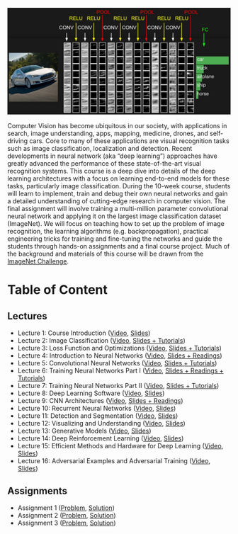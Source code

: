 ![CoverPhoto](assets/cover-photo.jpeg)

Computer Vision has become ubiquitous in our society, with applications in search, image understanding, apps, mapping, medicine, drones, and self-driving cars. Core to many of these applications are visual recognition tasks such as image classification, localization and detection. Recent developments in neural network (aka “deep learning”) approaches have greatly advanced the performance of these state-of-the-art visual recognition systems. This course is a deep dive into details of the deep learning architectures with a focus on learning end-to-end models for these tasks, particularly image classification. During the 10-week course, students will learn to implement, train and debug their own neural networks and gain a detailed understanding of cutting-edge research in computer vision. The final assignment will involve training a multi-million parameter convolutional neural network and applying it on the largest image classification dataset (ImageNet). We will focus on teaching how to set up the problem of image recognition, the learning algorithms (e.g. backpropagation), practical engineering tricks for training and fine-tuning the networks and guide the students through hands-on assignments and a final course project. Much of the background and materials of this course will be drawn from the [ImageNet Challenge](http://image-net.org/challenges/LSVRC/2014/index).

# Table of Content

## Lectures
* Lecture 1: Course Introduction ([Video](https://www.youtube.com/watch?v=vT1JzLTH4G4&list=PL3FW7Lu3i5JvHM8ljYj-zLfQRF3EO8sYv&index=1), [Slides](https://github.com/khanhnamle1994/computer-vision/tree/master/Lecture-1-Course-Introduction))
* Lecture 2: Image Classification ([Video](https://www.youtube.com/watch?v=OoUX-nOEjG0&index=2&list=PL3FW7Lu3i5JvHM8ljYj-zLfQRF3EO8sYv), [Slides + Tutorials](https://github.com/khanhnamle1994/computer-vision/tree/master/Lecture-2-Image-Classification))
* Lecture 3: Loss Function and Optimizations ([Video](https://www.youtube.com/watch?v=h7iBpEHGVNc&list=PL3FW7Lu3i5JvHM8ljYj-zLfQRF3EO8sYv&index=3), [Slides + Tutorials](https://github.com/khanhnamle1994/computer-vision/tree/master/Lecture-3-Loss-Functions-and-Optimization))
* Lecture 4: Introduction to Neural Networks ([Video](https://www.youtube.com/watch?v=d14TUNcbn1k&index=4&list=PL3FW7Lu3i5JvHM8ljYj-zLfQRF3EO8sYv), [Slides + Readings](https://github.com/khanhnamle1994/computer-vision/tree/master/Lecture-4-Intro-To-Neural-Networks))
* Lecture 5: Convolutional Neural Networks ([Video](https://www.youtube.com/watch?v=bNb2fEVKeEo&index=5&list=PL3FW7Lu3i5JvHM8ljYj-zLfQRF3EO8sYv), [Slides + Tutorials](https://github.com/khanhnamle1994/computer-vision/tree/master/Lecture-5-Convolutional-Neural-Networks))
* Lecture 6: Training Neural Networks Part I ([Video](https://www.youtube.com/watch?v=wEoyxE0GP2M&index=6&list=PL3FW7Lu3i5JvHM8ljYj-zLfQRF3EO8sYv), [Slides + Readings + Tutorials](https://github.com/khanhnamle1994/computer-vision/tree/master/Lecture-6-Training-Neural-Networks-Part-1))
* Lecture 7: Training Neural Networks Part II ([Video](https://www.youtube.com/watch?v=_JB0AO7QxSA&index=7&list=PL3FW7Lu3i5JvHM8ljYj-zLfQRF3EO8sYv), [Slides + Tutorials](https://github.com/khanhnamle1994/computer-vision/tree/master/Lecture-7-Training-Neural-Networks-Part-2))
* Lecture 8: Deep Learning Software ([Video](https://www.youtube.com/watch?v=6SlgtELqOWc&list=PL3FW7Lu3i5JvHM8ljYj-zLfQRF3EO8sYv&index=8), [Slides](https://github.com/khanhnamle1994/computer-vision/tree/master/Lecture-8-Deep-Learning-Software))
* Lecture 9: CNN Architectures ([Video](https://www.youtube.com/watch?v=DAOcjicFr1Y&list=PL3FW7Lu3i5JvHM8ljYj-zLfQRF3EO8sYv&index=9), [Slides + Readings](https://github.com/khanhnamle1994/computer-vision/tree/master/Lecture-9-CNN-Architectures))
* Lecture 10: Recurrent Neural Networks ([Video](https://www.youtube.com/watch?v=6niqTuYFZLQ&list=PL3FW7Lu3i5JvHM8ljYj-zLfQRF3EO8sYv&index=10), [Slides](https://github.com/khanhnamle1994/computer-vision/tree/master/Lecture-10-Recurrent-Neural-Networks))
* Lecture 11: Detection and Segmentation ([Video](https://www.youtube.com/watch?v=nDPWywWRIRo&list=PL3FW7Lu3i5JvHM8ljYj-zLfQRF3EO8sYv&index=11), [Slides](https://github.com/khanhnamle1994/computer-vision/tree/master/Lecture-11-Detection-and-Segmentation))
* Lecture 12: Visualizing and Understanding ([Video](https://www.youtube.com/watch?v=6wcs6szJWMY&list=PL3FW7Lu3i5JvHM8ljYj-zLfQRF3EO8sYv&index=12), [Slides](https://github.com/khanhnamle1994/computer-vision/tree/master/Lecture-12-Visualizing-and-Understanding))
* Lecture 13: Generative Models ([Video](https://www.youtube.com/watch?v=5WoItGTWV54&list=PL3FW7Lu3i5JvHM8ljYj-zLfQRF3EO8sYv&index=13), [Slides](https://github.com/khanhnamle1994/computer-vision/tree/master/Lecture-13-Generative-Models))
* Lecture 14: Deep Reinforcement Learning ([Video](https://www.youtube.com/watch?v=lvoHnicueoE&index=14&list=PL3FW7Lu3i5JvHM8ljYj-zLfQRF3EO8sYv), [Slides](https://github.com/khanhnamle1994/computer-vision/tree/master/Lecture-14-Deep-Reinforcement-Learning))
* Lecture 15: Efficient Methods and Hardware for Deep Learning ([Video](https://www.youtube.com/watch?v=eZdOkDtYMoo&list=PL3FW7Lu3i5JvHM8ljYj-zLfQRF3EO8sYv&index=15), [Slides](https://github.com/khanhnamle1994/computer-vision/tree/master/Lecture-15-Efficient-Methods-and-Hardware-for-Deep-Learning))
* Lecture 16: Adversarial Examples and Adversarial Training ([Video](https://www.youtube.com/watch?v=CIfsB_EYsVI&index=16&list=PL3FW7Lu3i5JvHM8ljYj-zLfQRF3EO8sYv), [Slides](https://github.com/khanhnamle1994/computer-vision/tree/master/Lecture-16-Adversarial-Examples-and-Adversarial-Training))

## Assignments
* Assignment 1 ([Problem](https://github.com/khanhnamle1994/computer-vision/blob/master/Assignment-Guidelines/assignment1.md), [Solution](https://github.com/khanhnamle1994/computer-vision/tree/master/assignment1))
* Assignment 2 ([Problem](https://github.com/khanhnamle1994/computer-vision/blob/master/Assignment-Guidelines/assignment2.md), [Solution](https://github.com/khanhnamle1994/computer-vision/tree/master/assignment2))
* Assignment 3 ([Problem](https://github.com/khanhnamle1994/computer-vision/blob/master/Assignment-Guidelines/assignment3.md), [Solution](https://github.com/khanhnamle1994/computer-vision/tree/master/assignment3))
